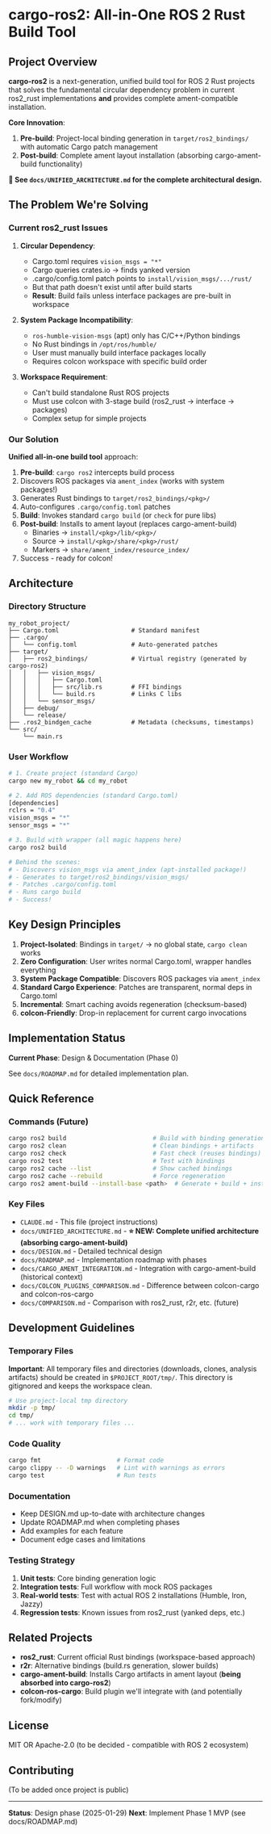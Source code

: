 # cargo-ros2: All-in-One ROS 2 Rust Build Tool

## Project Overview

**cargo-ros2** is a next-generation, unified build tool for ROS 2 Rust projects that solves the fundamental circular dependency problem in current ros2_rust implementations **and** provides complete ament-compatible installation.

**Core Innovation**:
1. **Pre-build**: Project-local binding generation in `target/ros2_bindings/` with automatic Cargo patch management
2. **Post-build**: Complete ament layout installation (absorbing cargo-ament-build functionality)

**📖 See `docs/UNIFIED_ARCHITECTURE.md` for the complete architectural design.**

## The Problem We're Solving

### Current ros2_rust Issues

1. **Circular Dependency**:
   - Cargo.toml requires `vision_msgs = "*"`
   - Cargo queries crates.io → finds yanked version
   - .cargo/config.toml patch points to `install/vision_msgs/.../rust/`
   - But that path doesn't exist until after build starts
   - **Result**: Build fails unless interface packages are pre-built in workspace

2. **System Package Incompatibility**:
   - `ros-humble-vision-msgs` (apt) only has C/C++/Python bindings
   - No Rust bindings in `/opt/ros/humble/`
   - User must manually build interface packages locally
   - Requires colcon workspace with specific build order

3. **Workspace Requirement**:
   - Can't build standalone Rust ROS projects
   - Must use colcon with 3-stage build (ros2_rust → interface → packages)
   - Complex setup for simple projects

### Our Solution

**Unified all-in-one build tool** approach:
1. **Pre-build**: `cargo ros2` intercepts build process
2. Discovers ROS packages via `ament_index` (works with system packages!)
3. Generates Rust bindings to `target/ros2_bindings/<pkg>/`
4. Auto-configures `.cargo/config.toml` patches
5. **Build**: Invokes standard `cargo build` (or `check` for pure libs)
6. **Post-build**: Installs to ament layout (replaces cargo-ament-build)
   - Binaries → `install/<pkg>/lib/<pkg>/`
   - Source → `install/<pkg>/share/<pkg>/rust/`
   - Markers → `share/ament_index/resource_index/`
7. Success - ready for colcon!

## Architecture

### Directory Structure

```
my_robot_project/
├── Cargo.toml                    # Standard manifest
├── .cargo/
│   └── config.toml               # Auto-generated patches
├── target/
│   ├── ros2_bindings/            # Virtual registry (generated by cargo-ros2)
│   │   ├── vision_msgs/
│   │   │   ├── Cargo.toml
│   │   │   ├── src/lib.rs        # FFI bindings
│   │   │   └── build.rs          # Links C libs
│   │   └── sensor_msgs/
│   ├── debug/
│   └── release/
├── .ros2_bindgen_cache           # Metadata (checksums, timestamps)
└── src/
    └── main.rs
```

### User Workflow

```bash
# 1. Create project (standard Cargo)
cargo new my_robot && cd my_robot

# 2. Add ROS dependencies (standard Cargo.toml)
[dependencies]
rclrs = "0.4"
vision_msgs = "*"
sensor_msgs = "*"

# 3. Build with wrapper (all magic happens here)
cargo ros2 build

# Behind the scenes:
# - Discovers vision_msgs via ament_index (apt-installed package!)
# - Generates to target/ros2_bindings/vision_msgs/
# - Patches .cargo/config.toml
# - Runs cargo build
# - Success!
```

## Key Design Principles

1. **Project-Isolated**: Bindings in `target/` → no global state, `cargo clean` works
2. **Zero Configuration**: User writes normal Cargo.toml, wrapper handles everything
3. **System Package Compatible**: Discovers ROS packages via `ament_index`
4. **Standard Cargo Experience**: Patches are transparent, normal deps in Cargo.toml
5. **Incremental**: Smart caching avoids regeneration (checksum-based)
6. **colcon-Friendly**: Drop-in replacement for current cargo invocations

## Implementation Status

**Current Phase**: Design & Documentation (Phase 0)

See `docs/ROADMAP.md` for detailed implementation plan.

## Quick Reference

### Commands (Future)

```bash
cargo ros2 build                        # Build with binding generation
cargo ros2 clean                        # Clean bindings + artifacts
cargo ros2 check                        # Fast check (reuses bindings)
cargo ros2 test                         # Test with bindings
cargo ros2 cache --list                 # Show cached bindings
cargo ros2 cache --rebuild              # Force regeneration
cargo ros2 ament-build --install-base <path>  # Generate + build + install (with cargo-ament-build)
```

### Key Files

- `CLAUDE.md` - This file (project instructions)
- `docs/UNIFIED_ARCHITECTURE.md` - **⭐ NEW: Complete unified architecture (absorbing cargo-ament-build)**
- `docs/DESIGN.md` - Detailed technical design
- `docs/ROADMAP.md` - Implementation roadmap with phases
- `docs/CARGO_AMENT_INTEGRATION.md` - Integration with cargo-ament-build (historical context)
- `docs/COLCON_PLUGINS_COMPARISON.md` - Difference between colcon-cargo and colcon-ros-cargo
- `docs/COMPARISON.md` - Comparison with ros2_rust, r2r, etc. (future)

## Development Guidelines

### Temporary Files

**Important**: All temporary files and directories (downloads, clones, analysis artifacts) should be created in `$PROJECT_ROOT/tmp/`. This directory is gitignored and keeps the workspace clean.

```bash
# Use project-local tmp directory
mkdir -p tmp/
cd tmp/
# ... work with temporary files ...
```

### Code Quality

```bash
cargo fmt                     # Format code
cargo clippy -- -D warnings   # Lint with warnings as errors
cargo test                    # Run tests
```

### Documentation

- Keep DESIGN.md up-to-date with architecture changes
- Update ROADMAP.md when completing phases
- Add examples for each feature
- Document edge cases and limitations

### Testing Strategy

1. **Unit tests**: Core binding generation logic
2. **Integration tests**: Full workflow with mock ROS packages
3. **Real-world tests**: Test with actual ROS 2 installations (Humble, Iron, Jazzy)
4. **Regression tests**: Known issues from ros2_rust (yanked deps, etc.)

## Related Projects

- **ros2_rust**: Current official Rust bindings (workspace-based approach)
- **r2r**: Alternative bindings (build.rs generation, slower builds)
- **cargo-ament-build**: Installs Cargo artifacts in ament layout (**being absorbed into cargo-ros2**)
- **colcon-ros-cargo**: Build plugin we'll integrate with (and potentially fork/modify)

## License

MIT OR Apache-2.0 (to be decided - compatible with ROS 2 ecosystem)

## Contributing

(To be added once project is public)

---

**Status**: Design phase (2025-01-29)
**Next**: Implement Phase 1 MVP (see docs/ROADMAP.md)
